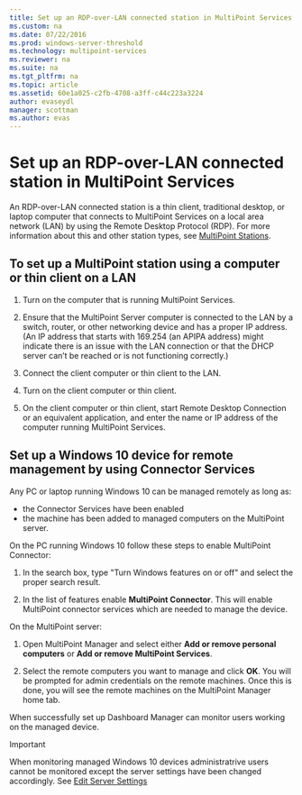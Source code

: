 ```yaml
---
title: Set up an RDP-over-LAN connected station in MultiPoint Services
ms.custom: na
ms.date: 07/22/2016
ms.prod: windows-server-threshold
ms.technology: multipoint-services
ms.reviewer: na
ms.suite: na
ms.tgt_pltfrm: na
ms.topic: article
ms.assetid: 60e1a025-c2fb-4708-a3ff-c44c223a3224
author: evaseydl
manager: scottman
ms.author: evas
---
```

# Set up an RDP-over-LAN connected station in MultiPoint Services
An RDP-over-LAN connected station is a thin client, traditional desktop, or laptop computer that connects to MultiPoint Services on a local area network (LAN) by using the Remote Desktop Protocol (RDP). For more information about this and other station types, see [MultiPoint Stations](MultiPoint-services-Stations.md).  
  
## To set up a MultiPoint station using a computer or thin client on a LAN  
  
1.  Turn on the computer that is running MultiPoint Services.  
  
2.  Ensure that the MultiPoint Server computer is connected to the LAN by a switch, router, or other networking device and has a proper IP address. (An IP address that starts with 169.254 (an APIPA address) might indicate there is an issue with the LAN connection or that the DHCP server can’t be reached or is not functioning correctly.)  
  
3.  Connect the client computer or thin client to the LAN.  
  
4.  Turn on the client computer or thin client.  
  
5.  On the client computer or thin client, start Remote Desktop Connection or an equivalent application, and enter the name or IP address of the computer running MultiPoint Services.

## Set up a Windows 10 device for remote management by using Connector Services
Any PC or laptop running Windows 10 can be managed remotely as long as:
- the Connector Services have been enabled  
- the machine has been added to managed computers on the MultiPoint server.  

On the PC running Windows 10 follow these steps to enable MultiPoint Connector:

1. In the search box, type "Turn Windows features on or off" and select the proper search result. 

2. In the list of features enable **MultiPoint Connector**. This will enable MultiPoint connector services which are needed to manage the device. 

On the MultiPoint server:
1. Open MultiPoint Manager and select either **Add or remove personal computers** or **Add or remove MultiPoint Services**.

2. Select the remote computers you want to manage and click **OK**.  You will be prompted for admin credentials on the remote machines.  Once this is done, you will see the remote machines on the MultiPoint Manager home tab.

When successfully set up Dashboard Manager can monitor users working on the managed device.

> [!IMPORTANT]  
> When monitoring managed Windows 10 devices administratrive users cannot be monitored except the server settings have been changed accordingly. See [Edit Server Settings](Edit-Server-Settings.md)